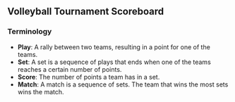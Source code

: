 ## Volleyball Tournament Scoreboard

### Terminology

- **Play**: A rally between two teams, resulting in a point for one of the teams.
- **Set**: A set is a sequence of plays that ends when one of the teams reaches a certain number of points.
- **Score**: The number of points a team has in a set.   
- **Match**: A match is a sequence of sets. The team that wins the most sets wins the match.
